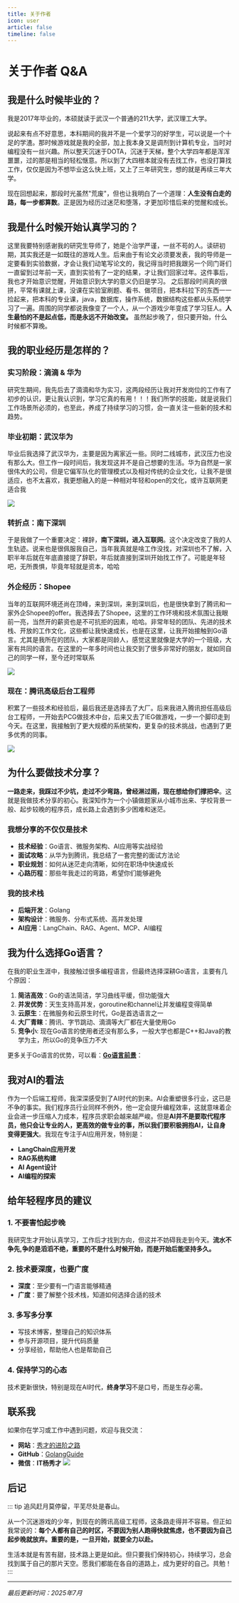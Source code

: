 ```yaml
---
title: 关于作者
icon: user
article: false
timeline: false
---
```


# **关于作者 Q&A**

## **我是什么时候毕业的？**

我是2017年毕业的，本硕就读于武汉一个普通的211大学，武汉理工大学。

说起来有点不好意思，本科期间的我并不是一个爱学习的好学生，可以说是一个十足的学渣。那时候游戏就是我的全部，加上我本身又是调剂到计算机专业，当时对编程没有一丝兴趣。所以整天沉迷于DOTA，沉迷于天梯，整个大学四年都是浑浑噩噩，过的那是相当的轻松惬意。所以到了大四根本就没有去找工作，也没打算找工作，仅仅是因为不想毕业这么快上班，又上了三年研究生，想的就是再续三年大学。

现在回想起来，那段时光虽然"荒废"，但也让我明白了一个道理：**人生没有白走的路，每一步都算数**。正是因为经历过迷茫和堕落，才更加珍惜后来的觉醒和成长。

## **我是什么时候开始认真学习的？**

这里我要特别感谢我的研究生导师了，她是个治学严谨，一丝不苟的人。读研初期，其实我还是一如既往的游戏人生。后来由于有论文必须要发表，我的导师是一定要看到实验数据，才会让我们动笔写论文的，我记得当时把我跟另一个同门哥们一直留到过年前一天，直到实验有了一定的结果，才让我们回家过年。这件事后，我也才开始意识觉醒，开始意识到大学的意义仍旧是学习。
之后那段时间真的很拼，平常有课就上课，没课在实验室刷题、看书、做项目，把本科拉下的东西一一捡起来，把本科的专业课，java，数据库，操作系统，数据结构这些都从头系统学习了一遍。周围的同学都说我像变了一个人，从一个游戏少年变成了学习狂人。**人生最怕的不是起点低，而是永远不开始改变。** 虽然起步晚了，但只要开始，什么时候都不算晚。

## **我的职业经历是怎样的？**

### **实习阶段：滴滴 & 华为**
研究生期间，我先后去了滴滴和华为实习，这两段经历让我对开发岗位的工作有了初步的认识，更让我认识到，学习它真的有用！！！我们所学的技能，就是说我们工作场景所必须的，也至此，养成了持续学习的习惯，会一直关注一些新的技术和趋势。

### **毕业初期：武汉华为**
毕业后我选择了武汉华为，主要是因为离家近一些。同时二线城市，武汉压力也没有那么大。但工作一段时间后，我发现这并不是自己想要的生活。华为自然是一家很伟大的公司，但是它偏军队化的管理模式以及相对传统的企业文化，让我不是很适应，也不太喜欢，我更想融入的是一种相对年轻和open的文化，或许互联网更适合我

![](./assets/img/关于作者/huawei.png)


### **转折点：南下深圳**
于是我做了一个重要决定：裸辞，**南下深圳，进入互联网**。这个决定改变了我的人生轨迹。说来也是很佩服我自己，当年我真就是啥工作没找，对深圳也不了解，入职半年后就在年底直接提了辞职，年后就直接到深圳开始找工作了。可能是年轻吧，无所畏惧，毕竟年轻就是资本，哈哈

### **外企经历：Shopee**
当年的互联网环境还尚在顶峰，来到深圳，来到深圳后，也是很快拿到了腾讯和一家外企Shopee的offer。我选择去了Shopee，这里的工作环境和技术氛围让我眼前一亮，当然开的薪资也是不可抗拒的因素，哈哈。非常年轻的团队、先进的技术栈、开放的工作文化，这些都让我快速成长，也是在这里，让我开始接触到Go语言。尤其是我所在的团队，大家都是同龄人，感觉这里就像是大学的一个班级，大家有共同的语言。在这里的一年多时间也让我交到了很多非常好的朋友，就如同自己的同学一样，至今还时常联系

![](./assets/img/关于作者/shopee.png)

### **现在：腾讯高级后台工程师**
积累了一些技术和经验后，最后我还是选择去了大厂。后来我进入腾讯担任高级后台工程师，一开始去PCG做技术中台，后来又去了IEG做游戏，一步一个脚印走到今天。在这里，我接触到了更大规模的系统架构，更复杂的技术挑战，也遇到了更多优秀的同事。

![](./assets/img/关于作者/tencent.png)

## **为什么要做技术分享？**

**一路走来，我踩过不少坑，走过不少弯路，曾经淋过雨，现在想给你们撑把伞**。这就是我做技术分享的初心。我深知作为一个小镇做题家从小城市出来、学校背景一般、起步较晚的程序员，成长路上会遇到多少困难和迷茫。

### **我想分享的不仅仅是技术**
- **技术经验**：Go语言、微服务架构、AI应用等实战经验
- **面试攻略**：从华为到腾讯，我总结了一套完整的面试方法论
- **职业规划**：如何从迷茫走向清晰，如何在职场中快速成长
- **心路历程**：那些年我走过的弯路，希望你们能够避免

### **我的技术栈**
- **后端开发**：Golang
- **架构设计**：微服务、分布式系统、高并发处理
- **AI应用**：LangChain、RAG、Agent、MCP、AI编程

## **我为什么选择Go语言？**

在我的职业生涯中，我接触过很多编程语言，但最终选择深耕Go语言，主要有几个原因：

1. **简洁高效**：Go的语法简洁，学习曲线平缓，但功能强大
2. **并发优势**：天生支持高并发，goroutine和channel让并发编程变得简单
3. **云原生**：在微服务和云原生时代，Go是首选语言之一
4. **大厂青睐**：腾讯、字节跳动、滴滴等大厂都在大量使用Go
5. **竞争小**: 现在Go语言的使用者还没有那么多，一般大学也都是C++和Java的教学为主，所以Go的竞争压力不大

更多关于Go语言的优势，可以看：[**Go语言前景**](./go_prospect/go_prospect.md)：

## **我对AI的看法**

作为一个后端工程师，我深深感受到了AI时代的到来。AI会重塑很多行业，这已是不争的事实。我们程序员行业同样不例外，他一定会提升编程效率，这就意味着企业会进一步压缩人力成本，程序员求职会越来越严峻。但是**AI并不是要取代程序员，他只会让专业的人，更高效的做专业的事，所以我们要积极拥抱AI，让自身变得更强大**。我现在专注于AI应用开发，特别是：
- **LangChain应用开发**
- **RAG系统构建**
- **AI Agent设计**
- **AI编程的探索**

## **给年轻程序员的建议**

### **1. 不要害怕起步晚**
我研究生才开始认真学习，工作后才找到方向，但这并不妨碍我走到今天。**流水不争先,争的是滔滔不绝，重要的不是什么时候开始，而是开始后能坚持多久。**

### **2. 技术要深度，也要广度**
- **深度**：至少要有一门语言能够精通
- **广度**：要了解整个技术栈，知道如何选择合适的技术

### **3. 多写多分享**
- 写技术博客，整理自己的知识体系
- 参与开源项目，提升代码质量
- 分享经验，帮助他人也是帮助自己

### **4. 保持学习的心态**
技术更新很快，特别是现在AI时代，**终身学习**不是口号，而是生存必需。

## **联系我**

如果你在学习或工作中遇到问题，欢迎与我交流：

- **网站**：[秀才的进阶之路](https://golangstar.cn)
- **GitHub**：[GolangGuide](https://github.com/Percygu/GolangGuide)
- **微信**：**IT杨秀才**
![](./assets/icon/avatar.png)

## **后记**

::: tip 追风赶月莫停留，平芜尽处是春山。

从一个沉迷游戏的少年，到现在的腾讯高级工程师，这条路走得并不容易。但正如我常说的：**每个人都有自己的时区，不要因为别人跑得快就焦虑，也不要因为自己起步晚就放弃。重要的是，一旦开始，就要全力以赴。**

生活本就是有苦有甜，技术路上更是如此。但只要我们保持初心，持续学习，总会找到属于自己的那片天空。愿我们都能在各自的道路上，成为更好的自己。共勉！
:::

---

*最后更新时间：2025年7月*
